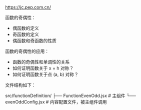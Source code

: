 https://jc.pep.com.cn/

函数的奇偶性：

- 偶函数的定义
- 奇函数的定义
- 偶函数和奇函数的性质

函数的奇偶性的应用：

- 函数的奇偶性和单调性的关系
- 如何证明函数关于 x = h 对称？
- 如何证明函数关于点 (a, b) 对称？

文件结构如下：

src/functionDefinition/
├── FunctionEvenOdd.jsx  # 主组件
└── evenOddConfig.jsx    # 内容配置文件，被主组件调用
